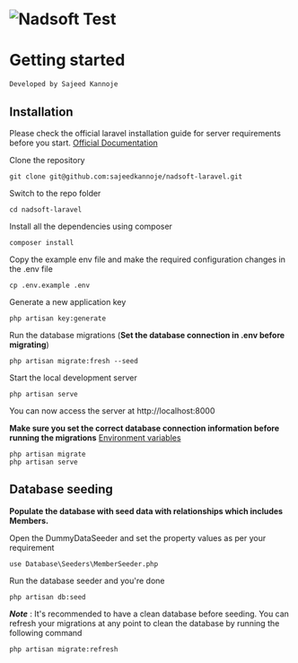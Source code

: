 # ![Nadsoft  Test](https://lh3.googleusercontent.com/a-/AD_cMMRtvEV3-EQ4thNqC5mM57fi-AEyUsy-OOQhCWehkwj2G4Q=s64-p-k-rw-no)

# Getting started
    Developed by Sajeed Kannoje
## Installation

Please check the official laravel installation guide for server requirements before you start. [Official Documentation](https://laravel.com/docs/5.4/installation#installation)


Clone the repository

    git clone git@github.com:sajeedkannoje/nadsoft-laravel.git

Switch to the repo folder

    cd nadsoft-laravel

Install all the dependencies using composer

    composer install

Copy the example env file and make the required configuration changes in the .env file

    cp .env.example .env

Generate a new application key

    php artisan key:generate

Run the database migrations (**Set the database connection in .env before migrating**)

    php artisan migrate:fresh --seed

Start the local development server

    php artisan serve

You can now access the server at http://localhost:8000

**Make sure you set the correct database connection information before running the migrations** [Environment variables](#environment-variables)

    php artisan migrate
    php artisan serve

## Database seeding

**Populate the database with seed data with relationships which includes Members.**

Open the DummyDataSeeder and set the property values as per your requirement

    use Database\Seeders\MemberSeeder.php

Run the database seeder and you're done

    php artisan db:seed

***Note*** : It's recommended to have a clean database before seeding. You can refresh your migrations at any point to clean the database by running the following command

    php artisan migrate:refresh